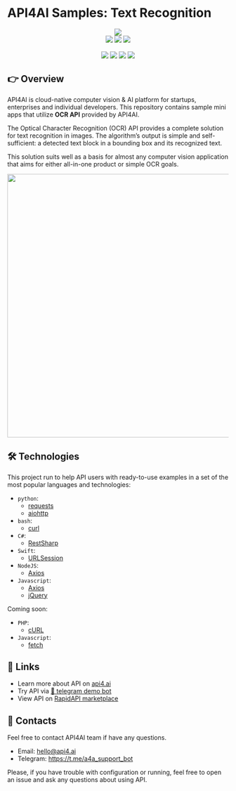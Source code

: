 # API4AI Samples: Text Recognition

<div align="center">
<a target="_blank" href="https://api4.ai?utm_source=ocr_example_repo&utm_medium=readme&utm_campaign=examples"><img src="https://storage.googleapis.com/api4ai-static/logo/a4a-logo-horizontal-gradient-rectangular-bg-round-glow-small-550.png"/></a>
</div>


<div align="center">
<a target="_blank" href="https://rapidapi.com/api4ai-api4ai-default/api/ocr43/details"><img src="https://img.shields.io/badge/View%20on%20RapidAPI-gray?logo=octopusdeploy&style=for-the-badge"/></a>
<a target="_blank" href="https://api4.ai/apis/ocr?utm_source=ocr_example_repo&utm_medium=readme&utm_campaign=examples"><img src="https://img.shields.io/badge/api4.ai%20platform-fee33c?style=for-the-badge&logo=icloud&logoColor=black"/></a>
<a target="_blank" href="https://t.me/a4a_ocr_bot"><img src="https://img.shields.io/badge/-Telegram%20demo-ddd?logo=telegram&style=for-the-badge"/></a>
<br><br>
<a target="_blank" href="https://www.instagram.com/api4ai"><img src="https://img.shields.io/badge/instagram--blue?style=social&logo=instagram"/></a>
<a target="_blank" href="https://www.facebook.com/api4ai.solutions/"><img src="https://img.shields.io/badge/facebook--blue?style=social&logo=facebook"/></a>
<a target="_blank" href="https://twitter.com/Api4Ai"><img src="https://img.shields.io/badge/twitter--blue?style=social&logo=twitter"/></a>
<a target="_blank" href="https://www.linkedin.com/company/api4ai"><img src="https://img.shields.io/badge/linkedin--blue?style=social&logo=linkedin"/></a>
</div>


## 👉 Overview

API4AI is cloud-native computer vision & AI platform for startups, enterprises and individual developers. This repository contains sample mini apps that utilize **OCR API** provided by API4AI.

The Optical Character Recognition (OCR) API provides a complete solution for text recognition in images. The algorithm’s output is simple and self-sufficient: a detected text block in a bounding box and its recognized text.

This solution suits well as a basis for almost any computer vision application that aims for either all-in-one product or simple OCR goals.

<div align="center">
<img width="600" src="https://storage.googleapis.com/api4ai-static/visuals/ocr_1.png"/>
</div>


## 🛠 Technologies

This project run to help API users with ready-to-use examples in a set of the most popular languages and technologies:

* `python`:
  * [requests](./python/requests)
  * [aiohttp](./python/aiohttp)
* `bash`:
  * [curl](./bash/curl)
* `C#`:
  * [RestSharp](./csharp/restsharp)
* `Swift`:
  * [URLSession](./swift/urlsession)
* `NodeJS`:
  * [Axios](./nodejs/axios)
* `Javascript`:
  * [Axios](./js/axios)
  * [jQuery](./js/jquery)

Coming soon:

* `PHP`:
  * [cURL](./php/curl)
* `Javascript`:
  * [fetch](./js/fetch)


## 🔗 Links

* Learn more about API on [api4.ai](https://api4.ai/docs/ocr?utm_source=ocr_example_repo&utm_medium=readme&utm_campaign=examples)
* Try API via [🤖 telegram demo bot](https://t.me/a4a_ocr_bot)
* View API on [RapidAPI marketplace](https://rapidapi.com/api4ai-api4ai-default/api/ocr43/details)


## 📩 Contacts

Feel free to contact API4AI team if have any questions.

* Email: hello@api4.ai
* Telegram: https://t.me/a4a_support_bot

Please, if you have trouble with configuration or running, feel free to open an issue and ask any questions about using API.
